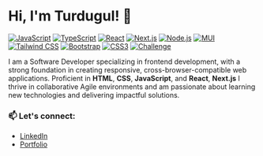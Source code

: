 # Hi, I'm Turdugul! 👋

[![JavaScript](https://img.shields.io/badge/JavaScript-%23F7DF1E.svg?style=flat-square&logo=javascript&logoColor=black)](https://developer.mozilla.org/en-US/docs/Web/JavaScript) [![TypeScript](https://img.shields.io/badge/TypeScript-%23007ACC.svg?style=flat-square&logo=typescript&logoColor=white)](https://www.typescriptlang.org/) [![React](https://img.shields.io/badge/React-%2361DAFB.svg?style=flat-square&logo=react&logoColor=black)](https://reactjs.org/) [![Next.js](https://img.shields.io/badge/Next.js-%23000000.svg?style=flat-square&logo=next.js&logoColor=white)](https://nextjs.org/)  [![Node.js](https://img.shields.io/badge/Node.js-%23339933.svg?style=flat-square&logo=node.js&logoColor=white)](https://nodejs.org/)  [![MUI](https://img.shields.io/badge/MUI-%230081CB.svg?style=flat-square&logo=mui&logoColor=white)](https://mui.com/)  
 [![Tailwind CSS](https://img.shields.io/badge/Tailwind%20CSS-%2306B6D4.svg?style=flat-square&logo=tailwind-css&logoColor=white)](https://tailwindcss.com/)  [![Bootstrap](https://img.shields.io/badge/Bootstrap-%237952B3.svg?style=flat-square&logo=bootstrap&logoColor=white)](https://getbootstrap.com/) [![CSS3](https://img.shields.io/badge/CSS3-%231572B6.svg?style=flat-square&logo=css3&logoColor=white)](https://developer.mozilla.org/en-US/docs/Web/CSS) [![Challenge](https://img.shields.io/badge/Challenge-Daily%20Coding-green?style=flat-square)](https://github.com/your-repo-link)  


 I am a Software Developer specializing in frontend development, with a strong foundation in creating responsive, cross-browser-compatible web applications. Proficient in **HTML**, **CSS**, **JavaScript**, and **React**, **Next.js** I thrive in collaborative Agile environments and am passionate about learning new technologies and delivering impactful solutions.
 
### 📫 Let's connect:
- [LinkedIn](https://www.linkedin.com/in/turdugul/)
- [Portfolio](https://portfolio-next2-24.vercel.app/)

